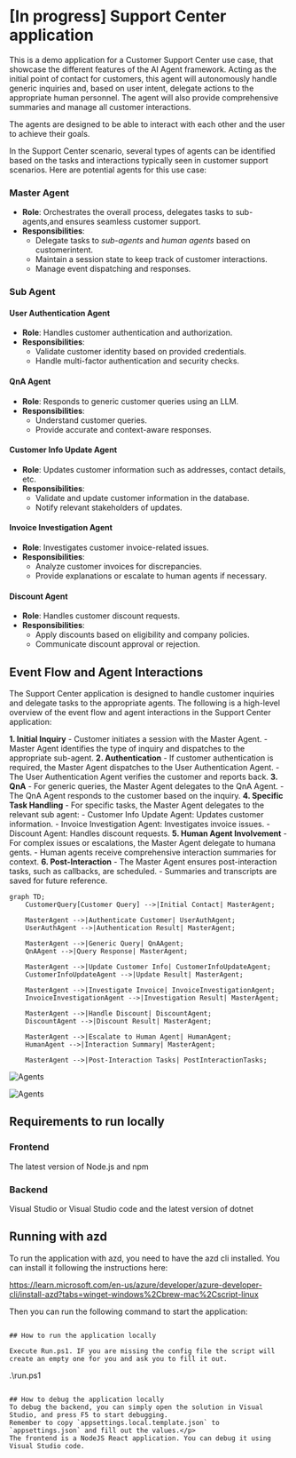 # [In progress] Support Center application

This is a demo application for a Customer Support Center use case, that showcase the different features of the AI Agent framework.
Acting as the initial point of contact for customers, this agent will autonomously handle generic inquiries and, based on user intent, delegate actions to the appropriate human personnel. The agent will also provide comprehensive summaries and manage all customer interactions.

The agents are designed to be able to interact with each other and the user to achieve their goals.

In the Support Center scenario, several types of agents can be identified based on the tasks and interactions typically seen in customer support scenarios. Here are potential agents for this use case:

### Master Agent
- **Role**: Orchestrates the overall process, delegates tasks to sub-agents,and ensures seamless customer support.
- **Responsibilities**:
	- Delegate tasks to *sub-agents* and *human agents* based on customerintent.
	- Maintain a session state to keep track of customer interactions.
	- Manage event dispatching and responses.

### Sub Agent
#### User Authentication Agent
- **Role**: Handles customer authentication and authorization.
- **Responsibilities**:
	- Validate customer identity based on provided credentials.
	- Handle multi-factor authentication and security checks.
#### QnA Agent
- **Role**: Responds to generic customer queries using an LLM.
- **Responsibilities**:
	- Understand customer queries.
	- Provide accurate and context-aware responses.
#### Customer Info Update Agent
- **Role**: Updates customer information such as addresses, contact details, etc.
- **Responsibilities**:
	- Validate and update customer information in the database.
	- Notify relevant stakeholders of updates.
#### Invoice Investigation Agent
- **Role**: Investigates customer invoice-related issues.
- **Responsibilities**:	
	- Analyze customer invoices for discrepancies.
	- Provide explanations or escalate to human agents if necessary.
#### Discount Agent
- **Role**: Handles customer discount requests.
- **Responsibilities**:
	- Apply discounts based on eligibility and company policies.
	- Communicate discount approval or rejection.

## Event Flow and Agent Interactions
The Support Center application is designed to handle customer inquiries and delegate tasks to the appropriate agents. The following is a high-level overview of the event flow and agent interactions in the Support Center application:

**1. Initial Inquiry** 
	- Customer initiates a session with the Master Agent.
	- Master Agent identifies the type of inquiry and dispatches to the appropriate sub-agent.
**2. Authentication**
	- If customer authentication is required, the Master Agent dispatches to the User Authentication Agent.
	- The User Authentication Agent verifies the customer and reports back.
**3. QnA**
	- For generic queries, the Master Agent delegates to the QnA Agent.
	- The QnA Agent responds to the customer based on the inquiry.
**4. Specific Task Handling**
	- For specific tasks, the Master Agent delegates to the relevant sub agent:
		- Customer Info Update Agent: Updates customer information.
		- Invoice Investigation Agent: Investigates invoice issues.
		- Discount Agent: Handles discount requests.
**5. Human Agent Involvement**
	- For complex issues or escalations, the Master Agent delegate to humana gents.
	- Human agents receive comprehensive interaction summaries for context.
**6. Post-Interaction**
	- The Master Agent ensures post-interaction tasks, such as callbacks, are scheduled.
	- Summaries and transcripts are saved for future reference.

```mermaid
graph TD;  
    CustomerQuery[Customer Query] -->|Initial Contact| MasterAgent;  
      
    MasterAgent -->|Authenticate Customer| UserAuthAgent;  
    UserAuthAgent -->|Authentication Result| MasterAgent;  
      
    MasterAgent -->|Generic Query| QnAAgent;  
    QnAAgent -->|Query Response| MasterAgent;  
      
    MasterAgent -->|Update Customer Info| CustomerInfoUpdateAgent;  
    CustomerInfoUpdateAgent -->|Update Result| MasterAgent;  
      
    MasterAgent -->|Investigate Invoice| InvoiceInvestigationAgent;  
    InvoiceInvestigationAgent -->|Investigation Result| MasterAgent;  
      
    MasterAgent -->|Handle Discount| DiscountAgent;  
    DiscountAgent -->|Discount Result| MasterAgent;  
  
    MasterAgent -->|Escalate to Human Agent| HumanAgent;  
    HumanAgent -->|Interaction Summary| MasterAgent;  
      
    MasterAgent -->|Post-Interaction Tasks| PostInteractionTasks;  
```

![Agents](readme-media/screenshot.png)

![Agents](readme-media/agents.png)

## Requirements to run locally
### Frontend
The latest version of Node.js and npm

### Backend
Visual Studio or Visual Studio code and the latest version of dotnet

## Running with azd
To run the application with azd, you need to have the azd cli installed. You can install it following the instructions here:

https://learn.microsoft.com/en-us/azure/developer/azure-developer-cli/install-azd?tabs=winget-windows%2Cbrew-mac%2Cscript-linux


Then you can run the following command to start the application:
```powers

## How to run the application locally

Execute Run.ps1. IF you are missing the config file the script will create an empty one for you and ask you to fill it out.
```
.\run.ps1 
```

## How to debug the application locally
To debug the backend, you can simply open the solution in Visual Studio, and press F5 to start debugging.
Remember to copy `appsettings.local.template.json` to `appsettings.json` and fill out the values.</p>
The frontend is a NodeJS React application. You can debug it using Visual Studio code.
